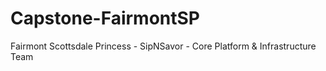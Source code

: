 # Capstone-FairmontSP
Fairmont Scottsdale Princess - SipNSavor - Core Platform & Infrastructure Team 
